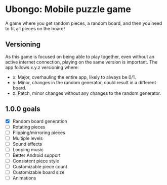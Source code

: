 # Ubongo: Mobile puzzle game

A game where you get random pieces, a random board, and then you need to fit all pieces on the board!

## Versioning

As this game is focused on being able to play together, even without an active internet connection, playing on the same
version is important. The app follows x.y.z versioning where:

* x: Major, overhauling the entire app, likely to always be 0/1.
* y: Minor, changes in the random generator, could result in a different board.
* z: Patch, minor changes without any changes to the random generator.

## 1.0.0 goals

* [x] Random board generation
* [ ] Rotating pieces
* [ ] Flipping/mirroring pieces
* [ ] Multiple levels
* [ ] Sound effects
* [ ] Looping music
* [ ] Better Android support
* [ ] Consistent piece style
* [ ] Customizable piece count
* [ ] Customizable board size
* [ ] Animations